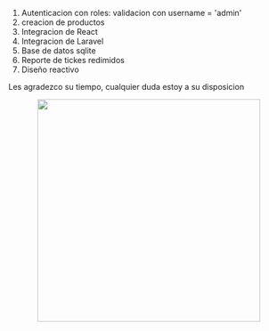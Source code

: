 
<ol>
  <li>Autenticacion con roles: validacion con username = 'admin' </li>
  <li>creacion de productos</li>
  <li>Integracion de React</li>
  <li>Integracion de Laravel</li>
  <li>Base de datos sqlite</li>
  <li>Reporte de tickes redimidos</li>
  <li>Diseño reactivo</li>
</ol>

<p>Les agradezco su tiempo, cualquier duda estoy a su disposicion</p>


<p align="center"><img src="https://www.google.com/url?sa=i&source=images&cd=&ved=2ahUKEwiCqfi2u5HnAhURLa0KHdO6AbIQjRx6BAgBEAQ&url=https%3A%2F%2Fsvgsilh.com%2Fes%2Fimage%2F394201.html&psig=AOvVaw3H3t7i1CLn75GJvmhoT4Gl&ust=1579585159277132" width="400"></p>
